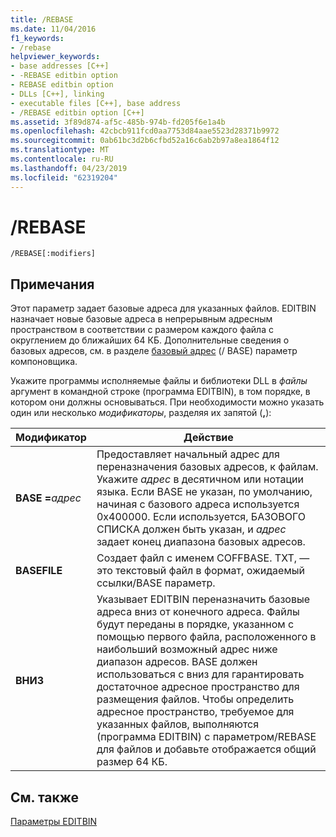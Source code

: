 ```yaml
---
title: /REBASE
ms.date: 11/04/2016
f1_keywords:
- /rebase
helpviewer_keywords:
- base addresses [C++]
- -REBASE editbin option
- REBASE editbin option
- DLLs [C++], linking
- executable files [C++], base address
- /REBASE editbin option [C++]
ms.assetid: 3f89d874-af5c-485b-974b-fd205f6e1a4b
ms.openlocfilehash: 42cbcb911fcd0aa7753d84aae5523d28371b9972
ms.sourcegitcommit: 0ab61bc3d2b6cfbd52a16c6ab2b97a8ea1864f12
ms.translationtype: MT
ms.contentlocale: ru-RU
ms.lasthandoff: 04/23/2019
ms.locfileid: "62319204"
---
```

# <a name="rebase"></a>/REBASE

```
/REBASE[:modifiers]
```

## <a name="remarks"></a>Примечания

Этот параметр задает базовые адреса для указанных файлов. EDITBIN назначает новые базовые адреса в непрерывным адресным пространством в соответствии с размером каждого файла с округлением до ближайших 64 КБ. Дополнительные сведения о базовых адресов, см. в разделе [базовый адрес](base-base-address.md) (/ BASE) параметр компоновщика.

Укажите программы исполняемые файлы и библиотеки DLL в *файлы* аргумент в командной строке (программа EDITBIN), в том порядке, в котором они должны основываться. При необходимости можно указать один или несколько *модификаторы*, разделяя их запятой (**,**):

|Модификатор|Действие|
|--------------|------------|
|**BASE =**<em>адрес</em>|Предоставляет начальный адрес для переназначения базовых адресов, к файлам. Укажите *адрес* в десятичном или нотации языка. Если BASE не указан, по умолчанию, начиная с базового адреса используется 0x400000. Если используется, БАЗОВОГО СПИСКА должен быть указан, и *адрес* задает конец диапазона базовых адресов.|
|**BASEFILE**|Создает файл с именем COFFBASE. TXT, — это текстовый файл в формат, ожидаемый ссылки/BASE параметр.|
|**ВНИЗ**|Указывает EDITBIN переназначить базовые адреса вниз от конечного адреса. Файлы будут переданы в порядке, указанном с помощью первого файла, расположенного в наибольший возможный адрес ниже диапазон адресов. BASE должен использоваться с вниз для гарантировать достаточное адресное пространство для размещения файлов. Чтобы определить адресное пространство, требуемое для указанных файлов, выполняются (программа EDITBIN) с параметром/REBASE для файлов и добавьте отображается общий размер 64 КБ.|

## <a name="see-also"></a>См. также

[Параметры EDITBIN](editbin-options.md)
